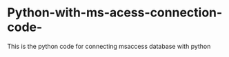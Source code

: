 # Python-with-ms-acess-connection-code-
This is the python code for connecting msaccess  database with python
